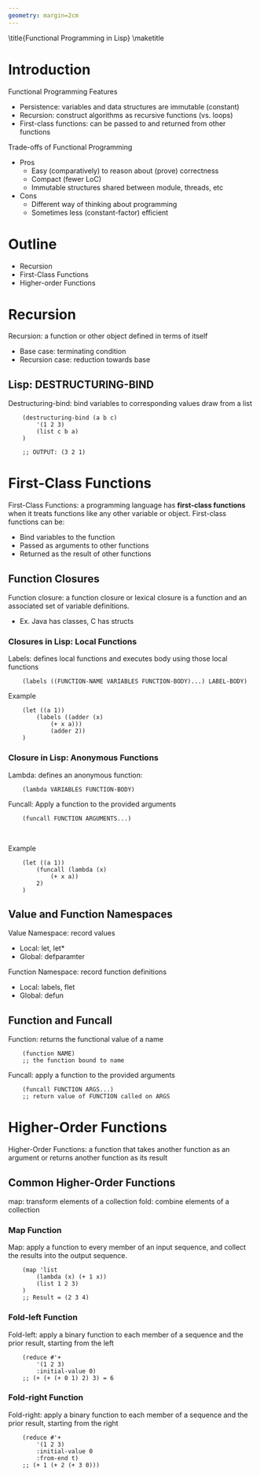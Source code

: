 ```yaml
---
geometry: margin=2cm
---
```


\title{Functional Programming in Lisp}
\maketitle

# Introduction

Functional Programming Features

- Persistence: variables and data structures are immutable (constant)
- Recursion: construct algorithms as recursive functions (vs. loops)
- First-class functions: can be passed to and returned from other functions

Trade-offs of Functional Programming

- Pros
    - Easy (comparatively) to reason about (prove) correctness
    - Compact (fewer LoC)
    - Immutable structures shared between module, threads, etc
- Cons 
    - Different way of thinking about programming
    - Sometimes less (constant-factor) efficient

# Outline

- Recursion
- First-Class Functions
- Higher-order Functions

# Recursion

Recursion: a function or other object defined in terms of itself

- Base case: terminating condition
- Recursion case: reduction towards base

## Lisp: DESTRUCTURING-BIND

Destructuring-bind: bind variables to corresponding values draw from a list

```
    (destructuring-bind (a b c)
        '(1 2 3)
        (list c b a)
    )

    ;; OUTPUT: (3 2 1)
```

# First-Class Functions

First-Class Functions: a programming language has **first-class functions** when it treats functions like any other variable or object. First-class functions can be:

- Bind variables to the function 
- Passed as arguments to other functions
- Returned as the result of other functions

## Function Closures

Function closure: a function closure or lexical closure is a function and an associated set of variable definitions. 

- Ex. Java has classes, C has structs

### Closures in Lisp: Local Functions

Labels: defines local functions and executes body using those local functions

```
    (labels ((FUNCTION-NAME VARIABLES FUNCTION-BODY)...) LABEL-BODY)
```

Example

```
    (let ((a 1))
        (labels ((adder (x)
            (+ x a)))
            (adder 2))
    )
```

### Closure in Lisp: Anonymous Functions

Lambda: defines an anonymous function:

```
    (lambda VARIABLES FUNCTION-BODY)
```

Funcall: Apply a function to the provided arguments

```
    (funcall FUNCTION ARGUMENTS...)
```

&nbsp;

Example

```
    (let ((a 1))
        (funcall (lambda (x)
            (+ x a))
        2)
    )
```

## Value and Function Namespaces

Value Namespace: record values

- Local: let, let\*
- Global: defparamter

Function Namespace: record function definitions

- Local: labels, flet
- Global: defun

## Function and Funcall

Function: returns the functional value of a name

```
    (function NAME)
    ;; the function bound to name
```

Funcall: apply a function to the provided arguments

```
    (funcall FUNCTION ARGS...)
    ;; return value of FUNCTION called on ARGS
```

# Higher-Order Functions

Higher-Order Functions: a function that takes another function as an argument or returns another function as its result

## Common Higher-Order Functions

map: transform elements of a collection
fold: combine elements of a collection

### Map Function

Map: apply a function to every member of an input sequence, and collect the results into the output sequence. 

```
    (map 'list 
        (lambda (x) (+ 1 x))
        (list 1 2 3)
    )
    ;; Result = (2 3 4)
```

### Fold-left Function

Fold-left: apply a binary function to each member of a sequence and the prior result, starting from the left

```
    (reduce #'+
        '(1 2 3)
        :initial-value 0)
    ;; (+ (+ (+ 0 1) 2) 3) = 6
```

### Fold-right Function

Fold-right: apply a binary function to each member of a sequence and the prior result, starting from the right

```
    (reduce #'+
        '(1 2 3)
        :initial-value 0
        :from-end t)
    ;; (+ 1 (+ 2 (+ 3 0)))
```

